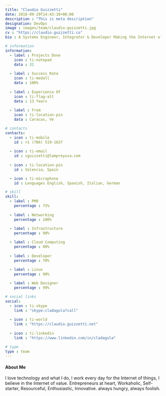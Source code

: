 ```yaml
---
title: "Claudio Guizzetti"
date: 2018-09-29T14:43:10+06:00
description : "This is meta description"
designation: DevOps
image : images/team/claudio-guizzetti.jpg
cv : "https://claudio.guizzetti.co"
bio : A Systems Engineer, Integrator & Developer Making the Internet of Things. Systems engineer with extensive experience in IT consulting and security. Proven history in design, development, construction, execution, and integration of high technological projects. Specialized in PMO.

# information
information:
  - label : Projects Done
    icon : ti-notepad
    data : 31
    
  - label : Success Rate
    icon : ti-medall
    data : 100%
    
  - label : Experience Of
    icon : ti-flag-alt
    data : 13 Years
    
  - label : From
    icon : ti-location-pin
    data : Caracas, Ve

# contacts
contacts:
  - icon : ti-mobile
    id : +1 (786) 519-1637
    
  - icon : ti-email
    id : cguizzetti@lampreyusa.com
    
  - icon : ti-location-pin
    id : Valencia, Spain

  - icon : ti-microphone
    id : Lenguages English, Spanish, Italian, German

# skill
skill:
  - label : PMO
    percentage : 75%
    
  - label : Networking
    percentage : 100%
    
  - label : Infrastructure
    percentage : 90%

  - label : Cloud Computing
    percentage : 80%
    
  - label : Developer
    percentage : 70%
    
  - label : Linux
    percentage : 90%

  - label : Web Designer
    percentage : 99%

# social links
social:
  - icon : ti-skype
    link : "skype:cladagula?call"
    
  - icon : ti-world
    link : "https://claudio.guizzetti.net"
    
  - icon : ti-linkedin
    link : "https://www.linkedin.com/in/cladagula"

# type
type : team
---
```


#### About Me

I love technology and what I do, I work every day for the Internet of things, I believe in the Internet of value. Entrepreneurs at heart, Workaholic, Self-starter, Resourceful, Enthusiastic, Innovative. always hungry, always foolish.
